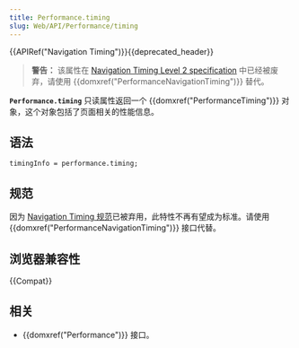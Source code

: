 ```yaml
---
title: Performance.timing
slug: Web/API/Performance/timing
---
```


{{APIRef("Navigation Timing")}}{{deprecated_header}}

> **警告：** 该属性在 [Navigation Timing Level 2 specification](https://w3c.github.io/navigation-timing/#obsolete) 中已经被废弃，请使用 {{domxref("PerformanceNavigationTiming")}} 替代。

**`Performance.timing`** 只读属性返回一个 {{domxref("PerformanceTiming")}} 对象，这个对象包括了页面相关的性能信息。

## 语法

```
timingInfo = performance.timing;
```

## 规范

因为 [Navigation Timing 规范](https://w3c.github.io/navigation-timing/#obsolete)已被弃用，此特性不再有望成为标准。请使用 {{domxref("PerformanceNavigationTiming")}} 接口代替。

## 浏览器兼容性

{{Compat}}

## 相关

- {{domxref("Performance")}} 接口。
